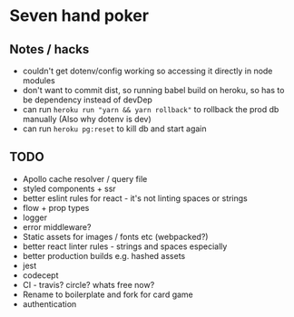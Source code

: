 # Seven hand poker

## Notes / hacks

* couldn't get dotenv/config working so accessing it directly in node modules
* don't want to commit dist, so running babel build on heroku, so has to be dependency instead of devDep
* can run `heroku run "yarn && yarn rollback"` to rollback the prod db manually (Also why dotenv is dev)
* can run `heroku pg:reset` to kill db and start again


## TODO

* Apollo cache resolver / query file
* styled components + ssr
* better eslint rules for react - it's not linting spaces or strings
* flow + prop types
* logger
* error middleware?
* Static assets for images / fonts etc (webpacked?)
* better react linter rules - strings and spaces especially
* better production builds e.g. hashed assets
* jest
* codecept
* CI - travis? circle? whats free now?
* Rename to boilerplate and fork for card game
* authentication

